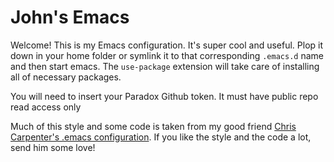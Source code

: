 # John's Emacs

Welcome! This is my Emacs configuration. It's super cool and useful. Plop it down in your home
folder or symlink it to that corresponding `.emacs.d` name and then start emacs. The `use-package`
extension will take care of installing all of necessary packages.

You will need to insert your Paradox Github token. It must have public repo read access only

Much of this style and some code is taken from my good friend [Chris Carpenter's .emacs configuration](https://gitlab.com/mordocai/emacs.d).
If you like the style and the code a lot, send him some love!